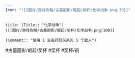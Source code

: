 ```yaml
---
Icon: "![[图片/游戏攻略/古墓丽影/崛起/奖杯/化学战争.png|30]]"
---
```

```ad-common-bronze-trophy
title: (Title:: "化学战争")
![[图片/游戏攻略/古墓丽影/崛起/奖杯/化学战争.png|100]]

(Comment:: "使用 1 支毒药箭矢杀死 5 个敌人")
```

#古墓丽影/崛起/奖杯 #奖杯 #奖杯/铜
